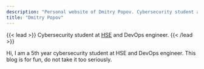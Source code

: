 ```yaml
---
description: "Personal website of Dmitry Popov. Cybersecurity student at HSE and DevOps engineer."
title: "Dmitry Popov"
---
```


{{< lead >}}
Cybersecurity student at [HSE](https://www.hse.ru/en/ba/cosec/) and DevOps engineer.
{{< /lead >}}

Hi, I am a 5th year cybersecurity student at HSE and DevOps engineer. This blog is for fun, do not take it too seriously.

<!-- 
{{< button href="/about/" target="_self" >}}
Learn more
{{< /button >}} -->
